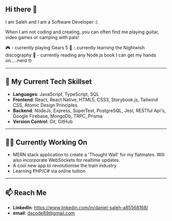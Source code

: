 ## Hi there 👋

I am Saleh and I am a Software Developer :) 

When I am not coding and creating, you can often find me playing guitar, video games or camping with pals!

🎮 - currently playing Gears 5
🎸 - currently learning the Nightwish discography
📘 - currently reading any Node.js book I can get my hands on.....nerd 🤓

--- 
## 🚀 My Current Tech Skillset
 - **Languages**: JavaScript, TypeScript, SQL
 - **Frontend**: React, React Native, HTML5, CSS3, Storybook.js, Tailwind CSS, Atomic Design Principles
 - **Backend**: NodeJs, Express, SuperTest, PostgreSQL, Jest, RESTful Api's, Google Firebase, MongoDb, TRPC, Prisma
 - **Version Control**: Git, GitHub

 - ---

 ## 👷‍♂️ Currently Working On

  - MERN stack application to create a 'Thought Wall' for my flatmates. Will also incorporate WebSockets for realtime updates.
  - A cool new app to revolutionise the train industry
  - Learning PHP/C# via online tuition

---

## 📫 Reach Me

 - **LinkedIn**: https://www.linkedin.com/in/daniel-saleh-a85568168/
 - **email**: dscode89@gmail.com
<!--
**dscode89/dscode89** is a ✨ _special_ ✨ repository because its `README.md` (this file) appears on your GitHub profile.

Here are some ideas to get you started:

- 🔭 I’m currently working on ...
- 🌱 I’m currently learning ...
- 👯 I’m looking to collaborate on ...
- 🤔 I’m looking for help with ...
- 💬 Ask me about ...
- 📫 How to reach me: ...
- 😄 Pronouns: ...
- ⚡ Fun fact: ...
-->
